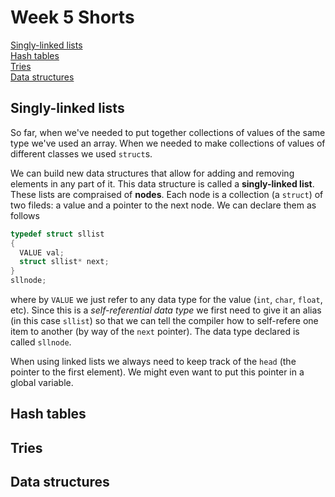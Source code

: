 # Week 5 Shorts

[Singly-linked lists](#singly-linked-lists)  
[Hash tables](#hash-tables)  
[Tries](#tries)  
[Data structures](#data-structures)  

## Singly-linked lists

So far, when we've needed to put together collections of values of the same type we've used an array. When we needed to make collections of values of different classes we used `struct`s.

We can build new data structures that allow for adding and removing elements in any part of it. This data structure is called a **singly-linked list**. These lists are compraised of **nodes**. Each node is a collection (a `struct`) of two fileds: a value and a pointer to the next node. We can declare them as follows

``` c
typedef struct sllist
{
  VALUE val;
  struct sllist* next;
}
sllnode;
```

where by `VALUE` we just refer to any data type for the value (`int`, `char`, `float`, etc). Since this is a *self-referential data type* we first need to give it an alias (in this case `sllist`) so that we can tell the compiler how to self-refere one item to another (by way of the `next` pointer). The data type declared is called `sllnode`.

When using linked lists we always need to keep track of the `head` (the pointer to the first element). We might even want to put this pointer in a global variable.

## Hash tables


## Tries


## Data structures


